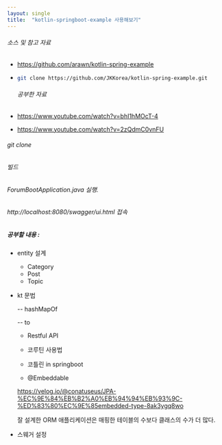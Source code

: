 ```yaml
---
layout: single
title:  "kotlin-springboot-example 사용해보기"
---
```

###### 소스 및 참고 자료

  - https://github.com/arawn/kotlin-spring-example

  - ```bash
    git clone https://github.com/JKKorea/kotlin-spring-example.git
    ```

    ###### 공부한 자료

  - https://www.youtube.com/watch?v=bhI1hMOcT-4

  - https://www.youtube.com/watch?v=2zQdmC0vnFU

###### git clone

###### 빌드

###### ForumBootApplication.java 실행.

###### http://localhost:8080/swagger/ui.html 접속



##### 공부할 내용 :

- entity 설계

  - Category
  - Post
  - Topic

  



- kt 문법

  -- hashMapOf

  -- to

  - Restful API

  - 코루틴 사용법

  - 코틀린 in springboot

  - @Embeddable

  https://velog.io/@conatuseus/JPA-%EC%9E%84%EB%B2%A0%EB%94%94%EB%93%9C-%ED%83%80%EC%9E%85embedded-type-8ak3ygq8wo

  잘 설계한 ORM 애플리케이션은 매핑한 테이블의 수보다 클래스의 수가 더 많다.

- 스웨거 설정